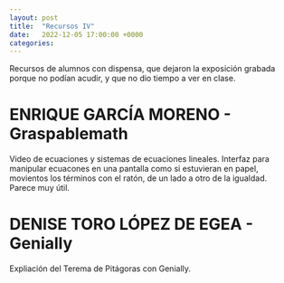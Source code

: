 ```yaml
---
layout: post
title:  "Recursos IV"
date:   2022-12-05 17:00:00 +0000
categories:
---
```

Recursos de alumnos con dispensa, que dejaron la exposición grabada porque no podían acudir, y que no dio tiempo a ver en clase.

# ENRIQUE GARCÍA MORENO - Graspablemath
Video de ecuaciones y sistemas de ecuaciones lineales. Interfaz para manipular ecuacones en una pantalla como si estuvieran en papel, movientos los términos con el ratón, de un lado a otro de la igualdad. Parece muy útil.

# DENISE TORO LÓPEZ DE EGEA - Genially
Expliación del Terema de Pitágoras con Genially.